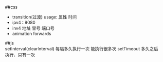 ##css
- transition(过渡) usage: 属性 时间
- ipv4 : 8080
- inv4 地址 冒号 端口号
- animation forwards

##js                                                                                                                                                              
 setInterval(clearInterval)  每隔多久执行一次 能执行很多次
 setTimeout     多久之后执行，只有一次